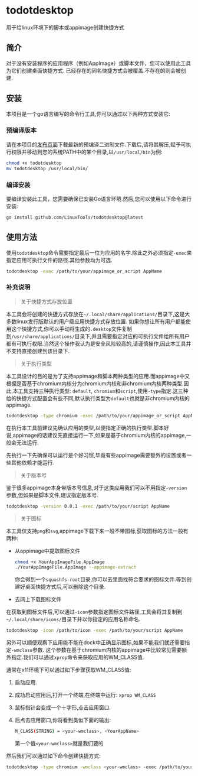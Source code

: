 # todotdesktop

用于给linux环境下的脚本或appimage创建快捷方式

## 简介

对于没有安装程序的应用程序（例如AppImage）或脚本文件，您可以使用此工具为它们创建桌面快捷方式. 已经存在的同名快捷方式会被覆盖.不存在的则会被创建.

## 安装

本项目是一个go语言编写的命令行工具,你可以通过以下两种方式安装它:

### 预编译版本

请在本项目的[发布页面](https://github.com/hsz1273327/todotdesktop/releases)下载最新的预编译二进制文件.下载后,请将其解压,赋予可执行权限并移动到您的系统PATH中的某个目录,以`/usr/local/bin`为例:

```bash
chmod +x todotdesktop
mv todotdesktop /usr/local/bin/
```

### 编译安装

要编译安装此工具，您需要确保已安装Go语言环境.然后,您可以使用以下命令进行安装:

```bash
go install github.com/LinuxTools/todotdesktop@latest
```

## 使用方法

使用`todotdesktop`命令需要指定最后一位为应用的名字.除此之外必须指定`-exec`来指定应用可执行文件的路径.其他参数均为可选.

```bash
todotdesktop -exec /path/to/your/appimage_or_script AppName
```

### 补充说明

> 关于快捷方式存放位置

本工具会将创建的快捷方式存放在`~/.local/share/applications/`目录下,这是大多数linux发行版默认的用户级应用快捷方式存放位置.
如果你想让所有用户都能使用这个快捷方式,你可以手动将生成的`.desktop`文件复制到`/usr/share/applications/`目录下,并且需要指定对应的可执行文件给所有用户都有可执行权限.当然这个操作我认为是安全风险较高的,请谨慎操作,因此本工具并不支持直接创建到该目录下.

> 关于执行类型

本工具设计的目的是为了支持appimage和脚本两种类型的应用.而appimage中又根据是否基于chromium内核分为chromium内核和非chromium内核两种类型.因此,本工具支持三种执行类型: `default`, `chromium`和`script`,使用`-type`指定.这三种给的快捷方式配置会有些不同,默认执行类型为`default`也就是非chromium内核的appimage.

```bash
todotdesktop -type chromium -exec /path/to/your/appimage_or_script AppName
```

在执行本工具前建议先确认应用的类型,以便指定正确的执行类型.脚本好说,appimage的话建议先直接运行一下,如果是基于chromium内核的appimage,一般会无法运行.

先执行一下先确保可以运行是个好习惯,毕竟有些appimage需要额外的设置或者一些其他依赖才能运行.

> 关于版本号

鉴于很多appimage本身带版本号信息,对于这类应用我们可以不用指定`-version`参数,但如果是脚本文件,建议指定版本号.

```bash
todotdesktop -version 0.0.1 -exec /path/to/your/script AppName
```

> 关于图标

本工具仅支持`png`和`svg`,appimage下载下来一般不带图标,获取图标的方法一般有两种:

+ 从appimage中提取图标文件

    ```bash
    chmod +x YourAppImageFile.AppImage
    ./YourAppImageFile.AppImage --appimage-extract
    ```

    你会得到一个`squashfs-root`目录,你可以去里面找符合要求的图标文件.等到创建好桌面快捷方式后,可以删除这个目录.

+ 去网上下载图标文件

在获取到图标文件后,可以通过`-icon`参数指定图标文件路径,工具会将其复制到`~/.local/share/icons/`目录下并以你指定的应用名称命名.

```bash
todotdesktop -icon /path/to/icon -exec /path/to/your/script AppName
```

另外可以顺便观察下应用能不能在dock中正确显示图标,如果不能我们就还需要指定`-wmclass`参数. 这个参数在基于chromium内核的appimage中比较常见需要额外指定.我们可以通过`xprop`命令来获取应用的WM_CLASS值.

通常在x11环境下可以通过如下步骤获取WM_CLASS值:

1. 启动应用.
2. 成功启动应用后,打开一个终端,在终端中运行: `xprop WM_CLASS`
3. 鼠标指针会变成一个十字形,点击应用窗口.
4. 后点击应用窗口,你将看到类似下面的输出:

    ```bash
    M_CLASS(STRING) = <your-wmclass>, <YourAppName>
    ```

    第一个值`<your-wmclass>`就是我们要的

然后我们可以通过如下命令创建快捷方式:

```bash
todotdesktop -type chromium -wmclass <your-wmclass> -exec /path/to/your/appimage AppName
```